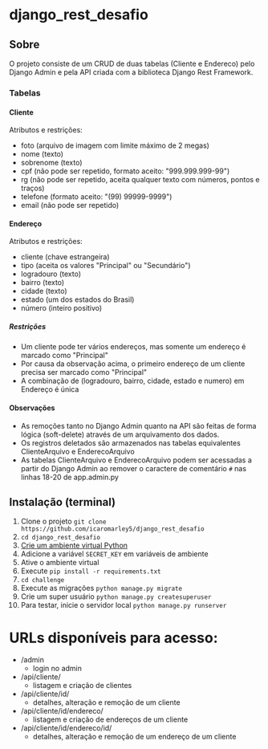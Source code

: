 # django_rest_desafio


## Sobre

O projeto consiste de um CRUD de duas tabelas (Cliente e Endereco) pelo Django Admin e pela API criada com a biblioteca Django Rest Framework.

### Tabelas
#### Cliente

Atributos e restrições:
- foto (arquivo de imagem com limite máximo de 2 megas)
- nome (texto)
- sobrenome (texto)
- cpf (não pode ser repetido, formato aceito: "999.999.999-99")
- rg (não pode ser repetido, aceita qualquer texto com números, pontos e traços)
- telefone (formato aceito: "(99) 99999-9999")
- email (não pode ser repetido)

#### Endereço

Atributos e restrições:
- cliente (chave estrangeira)
- tipo (aceita os valores "Principal" ou "Secundário")
- logradouro (texto)
- bairro (texto)
- cidade (texto)
- estado (um dos estados do Brasil)
- número (inteiro positivo)

##### Restrições
- Um cliente pode ter vários endereços, mas somente um endereço é marcado como "Principal"
- Por causa da observação acima, o primeiro endereço de um cliente precisa ser marcado como "Principal"
- A combinação de (logradouro, bairro, cidade, estado e numero) em Endereço é única

#### Observações
- As remoções tanto no Django Admin quanto na API são feitas de forma lógica (soft-delete) através de um arquivamento dos dados. 
- Os registros deletados são armazenados nas tabelas equivalentes ClienteArquivo e EnderecoArquivo
- As tabelas ClienteArquivo e EnderecoArquivo podem ser acessadas a partir do Django Admin ao remover o caractere de comentário `#` nas linhas 18-20 de app.admin.py

## Instalação (terminal)

1) Clone o projeto `git clone https://github.com/icaromarley5/django_rest_desafio`
2) `cd django_rest_desafio`
3) <a href="https://www.treinaweb.com.br/blog/criando-ambientes-virtuais-para-projetos-python-com-o-virtualenv/">Crie um ambiente virtual Python<a>
4) Adicione a variável `SECRET_KEY` em variáveis de ambiente
5) Ative o ambiente virtual
6) Execute `pip install -r requirements.txt`
7) `cd challenge`
8) Execute as migrações `python manage.py migrate`
9) Crie um super usuário `python manage.py createsuperuser`
10) Para testar, inicie o servidor local `python manage.py runserver`

# URLs disponíveis para acesso:
- /admin
  - login no admin
- /api/cliente/
  - listagem e criação de clientes
- /api/cliente/id/
  - detalhes, alteração e remoção de um cliente
- /api/cliente/id/endereco/
  - listagem e criação de endereços de um cliente
- /api/cliente/id/endereco/id/
  - detalhes, alteração e remoção de um endereço de um cliente
